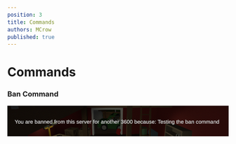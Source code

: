 ```yaml
---
position: 3
title: Commands
authors: MCrow
published: true
---
```


# Commands
### Ban Command
![ban command](assets/ban_command.png)